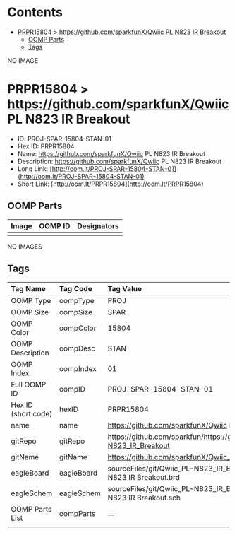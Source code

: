 



Contents
========

* [PRPR15804 > https://github.com/sparkfunX/Qwiic PL N823 IR Breakout](#prpr15804--httpsgithubcomsparkfunxqwiic-pl-n823-ir-breakout)
	* [OOMP Parts](#oomp-parts)
	* [Tags](#tags)
  
NO IMAGE  
# PRPR15804 > https://github.com/sparkfunX/Qwiic PL N823 IR Breakout

- ID: PROJ-SPAR-15804-STAN-01
- Hex ID: PRPR15804
- Name: https://github.com/sparkfunX/Qwiic PL N823 IR Breakout
- Description: https://github.com/sparkfunX/Qwiic PL N823 IR Breakout
- Long Link: [http://oom.lt/PROJ-SPAR-15804-STAN-01](http://oom.lt/PROJ-SPAR-15804-STAN-01)
- Short Link: [http://oom.lt/PRPR15804](http://oom.lt/PRPR15804)

## OOMP Parts
  

|Image|OOMP ID|Designators|
| :--- | :--- | :--- |
||||
  
NO IMAGES  
## Tags
  

|Tag Name|Tag Code|Tag Value|
| :--- | :--- | :--- |
|OOMP Type|oompType|PROJ|
|OOMP Size|oompSize|SPAR|
|OOMP Color|oompColor|15804|
|OOMP Description|oompDesc|STAN|
|OOMP Index|oompIndex|01|
|Full OOMP ID|oompID|PROJ-SPAR-15804-STAN-01|
|Hex ID (short code)|hexID|PRPR15804|
|name|name|https://github.com/sparkfunX/Qwiic PL N823 IR Breakout|
|gitRepo|gitRepo|https://github.com/sparkfun/https://github.com/sparkfunX/Qwiic_PL-N823_IR_Breakout|
|gitName|gitName|https://github.com/sparkfunX/Qwiic_PL-N823_IR_Breakout|
|eagleBoard|eagleBoard|sourceFiles/git/Qwiic_PL-N823_IR_Breakout/Hardware/Qwiic PL-N823 IR Breakout.brd|
|eagleSchem|eagleSchem|sourceFiles/git/Qwiic_PL-N823_IR_Breakout/Hardware/Qwiic PL-N823 IR Breakout.sch|
|OOMP Parts List|oompParts|<table><tr><td></td></tr></table>|
||||
